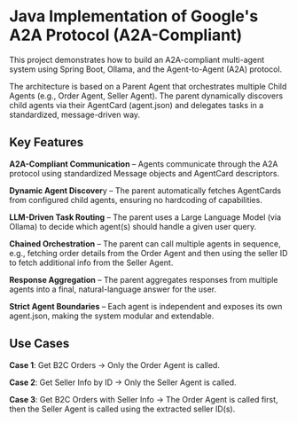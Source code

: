 # Java Implementation of Google's A2A Protocol (A2A-Compliant)

This project demonstrates how to build an A2A-compliant multi-agent system using Spring Boot, Ollama, and the Agent-to-Agent (A2A) protocol.

The architecture is based on a Parent Agent that orchestrates multiple Child Agents (e.g., Order Agent, Seller Agent). The parent dynamically discovers child agents via their AgentCard (agent.json) and delegates tasks in a standardized, message-driven way.

## Key Features

**A2A-Compliant Communication** – Agents communicate through the A2A protocol using standardized Message objects and AgentCard descriptors.

**Dynamic Agent Discover**y – The parent automatically fetches AgentCards from configured child agents, ensuring no hardcoding of capabilities.

**LLM-Driven Task Routing** – The parent uses a Large Language Model (via Ollama) to decide which agent(s) should handle a given user query.

**Chained Orchestration** – The parent can call multiple agents in sequence, e.g., fetching order details from the Order Agent and then using the seller ID to fetch additional info from the Seller Agent.

**Response Aggregation** – The parent aggregates responses from multiple agents into a final, natural-language answer for the user.

**Strict Agent Boundaries** – Each agent is independent and exposes its own agent.json, making the system modular and extendable.

## Use Cases

**Case 1**: Get B2C Orders → Only the Order Agent is called.

**Case 2**: Get Seller Info by ID → Only the Seller Agent is called.

**Case 3**: Get B2C Orders with Seller Info → The Order Agent is called first, then the Seller Agent is called using the extracted seller ID(s).
